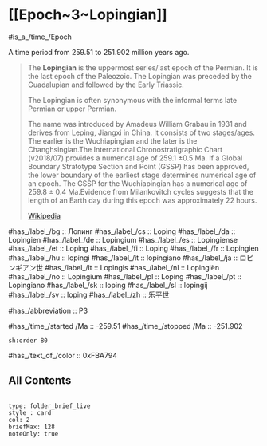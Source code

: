
# [[Epoch~3~Lopingian]] 

#is_a_/time_/Epoch 

A time period from 259.51 to 251.902 million years ago. 

> The **Lopingian** is the uppermost series/last epoch of the Permian. It is the last epoch of the Paleozoic. The Lopingian was preceded by the Guadalupian and followed by the Early Triassic.
>
> The Lopingian is often synonymous with the informal terms late Permian or upper Permian.
>
> The name was introduced by Amadeus William Grabau in 1931 and derives from Leping, Jiangxi in China. It consists of two stages/ages. The earlier is the Wuchiapingian and the later is the Changhsingian.The International Chronostratigraphic Chart (v2018/07) provides a numerical age of 259.1 ±0.5 Ma. If a Global Boundary Stratotype Section and Point (GSSP) has been approved, the lower boundary of the earliest stage determines numerical age of an epoch. The GSSP for the Wuchiapingian has a numerical age of 259.8 ± 0.4 Ma.Evidence from Milankovitch cycles suggests that the length of an Earth day during this epoch was approximately 22 hours.
>
> [Wikipedia](https://en.wikipedia.org/wiki/Lopingian)

#has_/label_/bg  :: Лопинг
#has_/label_/cs  :: Loping
#has_/label_/da  :: Lopingien
#has_/label_/de  :: Lopingium
#has_/label_/es  :: Lopingiense
#has_/label_/et  :: Loping
#has_/label_/fi  :: Loping
#has_/label_/fr  :: Lopingien
#has_/label_/hu  :: lopingi
#has_/label_/it  :: lopingiano
#has_/label_/ja  :: ロピンギアン世
#has_/label_/lt  :: Lopingis
#has_/label_/nl  :: Lopingiën
#has_/label_/no  :: Lopingium
#has_/label_/pl  :: Loping
#has_/label_/pt  :: Lopingiano
#has_/label_/sk  :: loping
#has_/label_/sl  :: lopingij
#has_/label_/sv  :: loping
#has_/label_/zh  :: 乐平世

#has_/abbreviation :: P3

#has_/time_/started /Ma :: -259.51 
#has_/time_/stopped /Ma :: -251.902 

    sh:order 80 

#has_/text_of_/color :: 0xFBA794

## All Contents

```folderv
```

```ccard
type: folder_brief_live
style : card
col: 2
briefMax: 128
noteOnly: true
```


